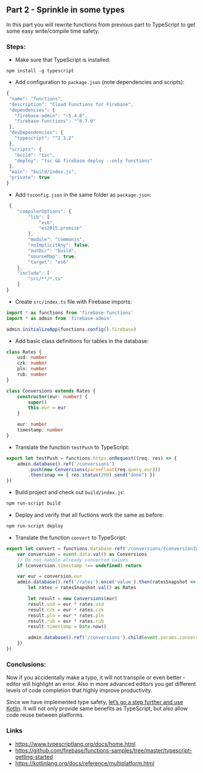 ## Part 2 - Sprinkle in some types


In this part you will rewrite functions from previous part to TypeScript to get some easy write/compile time safety.


### Steps:

 * Make sure that TypeScript is installed:
 ```
 npm install -g typescript
 ```
 
 * Add configuration to `package.json` (note dependencies and scripts):
 ``` js
 {
  "name": "functions",
  "description": "Cloud Functions for Firebase",
  "dependencies": {
    "firebase-admin": "~5.4.0",
    "firebase-functions": "^0.7.0"
  },
  "devDependencies": {
    "typescript": "^2.3.2"
  },
  "scripts": {
    "build": "tsc",
    "deploy": "tsc && firebase deploy --only functions"
  },
  "main": "build/index.js",
  "private": true
}
  ```

 * Add `tsconfig.json` in the same folder as `package.json`:
``` js
 {
    "compilerOptions": {
        "lib": [
            "es6",
            "es2015.promise"
        ],
        "module": "commonjs",
        "noImplicitAny": false,
        "outDir": "build",
        "sourceMap": true,
        "target": "es6"
    },
    "include": [
        "src/**/*.ts"
    ]
}
```

 * Create `src/index.ts` file with Firebase imports:
``` js
import * as functions from 'firebase-functions'
import * as admin from 'firebase-admin'

admin.initializeApp(functions.config().firebase)
```

 * Add basic class definitions for tables in the database: 
``` ts
class Rates {
    usd: number
    czk: number
    pln: number
    rub: number
}

class Conversions extends Rates {
    constructor(eur: number) {
        super()
        this.eur = eur
    }

    eur: number
    timestamp: number
}
```

 * Translate the function `testPush` to TypeScript:
``` ts
export let testPush = functions.https.onRequest((req, res) => {
    admin.database().ref('/conversions')
        .push(new Conversions(parseFloat(req.query.eur)))
        .then(snap => { res.status(200).send("done") })
})
```

 * Build project and check out `build/index.js`:
``` sh
npm run-script build
```
 
 * Deploy and verify that all fuctions work the same as before:
``` sh
npm run-script deploy
```

 * Translate the function `convert` to TypeScript:
``` ts
export let convert = functions.database.ref('/conversions/{conversionID}').onWrite(event => {
    var conversion = event.data.val() as Conversions
    // Do not handle already converted values
    if (conversion.timestamp !== undefined) return

    var eur = conversion.eur
    admin.database().ref('/rates').once('value').then(ratesSnapshot => {
        let rates = ratesSnapshot.val() as Rates

        let result = new Conversions(eur)
        result.usd = eur * rates.usd
        result.czk = eur * rates.czk
        result.pln = eur * rates.pln
        result.rub = eur * rates.rub
        result.timestamp = Date.now()

        admin.database().ref('/conversions').child(event.params.conversionID).set(result)
    })
})
```


### Conclusions: 

Now if you accidentally make a typo, it will not transpile or even better - editor will highlight an error. Also in more advanced editors you get different levels of code completion that highly improve productivity.

Since we have implemented type safety, [let’s go a step further and use Kotlin](part3.md). It will not only provide same benefits as TypeScript, but also allow code reuse between platforms.


### Links

* https://www.typescriptlang.org/docs/home.html
* https://github.com/firebase/functions-samples/tree/master/typescript-getting-started
* https://kotlinlang.org/docs/reference/multiplatform.html